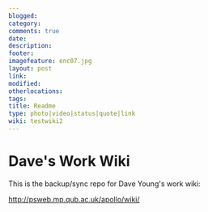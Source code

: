 ```yaml
---
blogged: 
category: 
comments: true
date: 
description: 
footer: 
imagefeature: enc07.jpg
layout: post
link: 
modified: 
otherlocations: 
tags: 
title: Readme
type: photo|video|status|quote|link
wiki: testwiki2
---
```

<!--summary-->



# Dave's Work Wiki

This is the backup/sync repo for Dave Young's work wiki:

http://psweb.mp.qub.ac.uk/apollo/wiki/